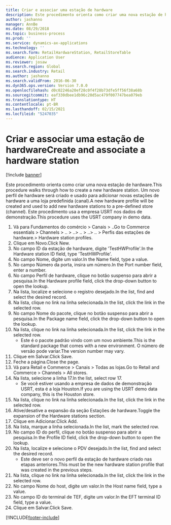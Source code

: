 ```yaml
---
title: Criar e associar uma estação de hardware
description: Este procedimento orienta como criar uma nova estação de hardware.
author: jashanno
manager: AnnBe
ms.date: 08/29/2018
ms.topic: business-process
ms.prod: ''
ms.service: dynamics-ax-applications
ms.technology: ''
ms.search.form: RetailHardwareStation, RetailStoreTable
audience: Application User
ms.reviewer: josaw
ms.search.region: Global
ms.search.industry: Retail
ms.author: jashanno
ms.search.validFrom: 2016-06-30
ms.dyn365.ops.version: Version 7.0.0
ms.openlocfilehash: d0c02246a20ef28c0f4f28b73dfe5ff56f38a68b
ms.sourcegitcommit: eaf330dbee1db96c20d5ac479f007747bea079eb
ms.translationtype: HT
ms.contentlocale: pt-BR
ms.lasthandoff: 02/15/2021
ms.locfileid: "5247035"
---
```

# <a name="create-and-associate-a-hardware-station"></a><span data-ttu-id="77216-103">Criar e associar uma estação de hardware</span><span class="sxs-lookup"><span data-stu-id="77216-103">Create and associate a hardware station</span></span>

[!include [banner](../includes/banner.md)]

<span data-ttu-id="77216-104">Este procedimento orienta como criar uma nova estação de hardware.</span><span class="sxs-lookup"><span data-stu-id="77216-104">This procedure walks through how to create a new hardware station.</span></span> <span data-ttu-id="77216-105">Um novo perfil de hardware será criado e usado para adicionar novas estações de hardware a uma loja predefinida (canal).</span><span class="sxs-lookup"><span data-stu-id="77216-105">A new hardware profile will be created and used to add new hardware stations to a pre-defined store (channel).</span></span> <span data-ttu-id="77216-106">Este procedimento usa a empresa USRT nos dados de demonstração.</span><span class="sxs-lookup"><span data-stu-id="77216-106">This procedure uses the USRT company in demo data.</span></span>

1. <span data-ttu-id="77216-107">Vá para Fundamentos do comércio > Canais > ..</span><span class="sxs-lookup"><span data-stu-id="77216-107">Go to Commerce essentials > Channels > ..</span></span> <span data-ttu-id="77216-108">> ..</span><span class="sxs-lookup"><span data-stu-id="77216-108">> ..</span></span> <span data-ttu-id="77216-109">> ..</span><span class="sxs-lookup"><span data-stu-id="77216-109">> ..</span></span> <span data-ttu-id="77216-110">> Perfis das estações de hardware.</span><span class="sxs-lookup"><span data-stu-id="77216-110">> Hardware station profiles.</span></span>
2. <span data-ttu-id="77216-111">Clique em Novo.</span><span class="sxs-lookup"><span data-stu-id="77216-111">Click New.</span></span>
3. <span data-ttu-id="77216-112">No campo ID da estação de hardware, digite 'TestHWProfile'.</span><span class="sxs-lookup"><span data-stu-id="77216-112">In the Hardware station ID field, type 'TestHWProfile'.</span></span>
4. <span data-ttu-id="77216-113">No campo Nome, digite um valor.</span><span class="sxs-lookup"><span data-stu-id="77216-113">In the Name field, type a value.</span></span>
5. <span data-ttu-id="77216-114">No campo Número da porta, insira um número.</span><span class="sxs-lookup"><span data-stu-id="77216-114">In the Port number field, enter a number.</span></span>
6. <span data-ttu-id="77216-115">No campo Perfil de hardware, clique no botão suspenso para abrir a pesquisa.</span><span class="sxs-lookup"><span data-stu-id="77216-115">In the Hardware profile field, click the drop-down button to open the lookup.</span></span>
7. <span data-ttu-id="77216-116">Na lista, localize e selecione o registro desejado.</span><span class="sxs-lookup"><span data-stu-id="77216-116">In the list, find and select the desired record.</span></span>
8. <span data-ttu-id="77216-117">Na lista, clique no link na linha selecionada.</span><span class="sxs-lookup"><span data-stu-id="77216-117">In the list, click the link in the selected row.</span></span>
9. <span data-ttu-id="77216-118">No campo Nome do pacote, clique no botão suspenso para abrir a pesquisa.</span><span class="sxs-lookup"><span data-stu-id="77216-118">In the Package name field, click the drop-down button to open the lookup.</span></span>
10. <span data-ttu-id="77216-119">Na lista, clique no link na linha selecionada.</span><span class="sxs-lookup"><span data-stu-id="77216-119">In the list, click the link in the selected row.</span></span>
    * <span data-ttu-id="77216-120">Este é o pacote padrão vindo com um novo ambiente.</span><span class="sxs-lookup"><span data-stu-id="77216-120">This is the standard package that comes with a new environment.</span></span> <span data-ttu-id="77216-121">O número de versão pode variar.</span><span class="sxs-lookup"><span data-stu-id="77216-121">The version number may vary.</span></span>  
11. <span data-ttu-id="77216-122">Clique em Salvar.</span><span class="sxs-lookup"><span data-stu-id="77216-122">Click Save.</span></span>
12. <span data-ttu-id="77216-123">Feche a página.</span><span class="sxs-lookup"><span data-stu-id="77216-123">Close the page.</span></span>
13. <span data-ttu-id="77216-124">Vá para Retail e Commerce > Canais > Todas as lojas.</span><span class="sxs-lookup"><span data-stu-id="77216-124">Go to Retail and Commerce > Channels > All stores.</span></span>
14. <span data-ttu-id="77216-125">Na lista, selecione a linha 17.</span><span class="sxs-lookup"><span data-stu-id="77216-125">In the list, select row 17.</span></span>
    * <span data-ttu-id="77216-126">Se você estiver usando a empresa de dados de demonstração USRT, esta é a loja Houston.</span><span class="sxs-lookup"><span data-stu-id="77216-126">If you are using the USRT demo data company, this is the Houston store.</span></span>  
15. <span data-ttu-id="77216-127">Na lista, clique no link na linha selecionada.</span><span class="sxs-lookup"><span data-stu-id="77216-127">In the list, click the link in the selected row.</span></span>
16. <span data-ttu-id="77216-128">Ative/desative a expansão da seção Estações de hardware.</span><span class="sxs-lookup"><span data-stu-id="77216-128">Toggle the expansion of the Hardware stations section.</span></span>
17. <span data-ttu-id="77216-129">Clique em Adicionar.</span><span class="sxs-lookup"><span data-stu-id="77216-129">Click Add.</span></span>
18. <span data-ttu-id="77216-130">Na lista, marque a linha selecionada.</span><span class="sxs-lookup"><span data-stu-id="77216-130">In the list, mark the selected row.</span></span>
19. <span data-ttu-id="77216-131">No campo ID do perfil, clique no botão suspenso para abrir a pesquisa.</span><span class="sxs-lookup"><span data-stu-id="77216-131">In the Profile ID field, click the drop-down button to open the lookup.</span></span>
20. <span data-ttu-id="77216-132">Na lista, localize e selecione o PDV desejado.</span><span class="sxs-lookup"><span data-stu-id="77216-132">In the list, find and select the desired record.</span></span>
    * <span data-ttu-id="77216-133">Este deve ser o novo perfil da estação de hardware criado nas etapas anteriores.</span><span class="sxs-lookup"><span data-stu-id="77216-133">This must be the new hardware station profile that was created in the previous steps.</span></span>  
21. <span data-ttu-id="77216-134">Na lista, clique no link na linha selecionada.</span><span class="sxs-lookup"><span data-stu-id="77216-134">In the list, click the link in the selected row.</span></span>
22. <span data-ttu-id="77216-135">No campo Nome do host, digite um valor.</span><span class="sxs-lookup"><span data-stu-id="77216-135">In the Host name field, type a value.</span></span>
23. <span data-ttu-id="77216-136">No campo ID do terminal de TEF, digite um valor.</span><span class="sxs-lookup"><span data-stu-id="77216-136">In the EFT terminal ID field, type a value.</span></span>
24. <span data-ttu-id="77216-137">Clique em Salvar.</span><span class="sxs-lookup"><span data-stu-id="77216-137">Click Save.</span></span>



[!INCLUDE[footer-include](../../includes/footer-banner.md)]